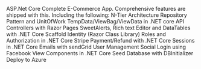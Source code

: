 ASP.Net Core Complete E-Commerce App. Comprehensive features are shipped with this. Including the following:
N-Tier Architecture
Repository Pattern and UnitOfWork
TempData/ViewBag/ViewData in .NET core
API Controllers with Razor Pages
SweetAlerts, Rich text Editor and DataTables with .NET Core
Scaffold Identity (Razor Class Library)
Roles and Authorization in .NET Core
Stripe Payment/Refund with .NET Core
Sessions in .NET Core
Emails with sendGrid
User Management
Social Login using Facebook
View Components in .NET Core
Seed Database with DBInitializer
Deploy to Azure
